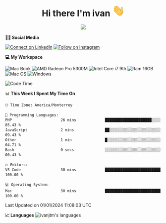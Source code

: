 <h1 align="center">Hi there I'm ivan <img src="https://raw.githubusercontent.com/ABSphreak/ABSphreak/master/gifs/Hi.gif" width="40px" /></h1>
<div align="center">
<img src="http://github-readme-streak-stats.herokuapp.com?user=ivanjtm&hide_border=true&background=00000000&border=FFFFFF00&sideNums=A8A8A8&sideLabels=A8A8A8&currStreakNum=FFC93C&dates=A8A8A8)](https://git.io/streak-stats"/>
</div>

**👦🏻 Social Media**

[![Connect on LinkedIn](https://img.shields.io/badge/LinkedIn-%230077B5.svg?&style=flat-square&logo=linkedin&logoColor=white)](https://www.linkedin.com/in/ivanjtm)
[![Follow on Instagram](https://img.shields.io/badge/Instagram-E4405F?style=flat-square&logo=instagram&logoColor=white)](https://www.instagram.com/ivanjtm)

**💻 My Workspace**

![Mac Book](https://img.shields.io/badge/Apple-MacBook_Pro_2019-999999?style=flat-square&logo=apple&logoColor=white)
![AMD Radeon Pro 5300M](https://img.shields.io/badge/AMD-Radeon_Pro_5300M-ED1C24?style=flat-square&logo=amd&logoColor=white)
![Intel Core i7 9th](https://img.shields.io/badge/Intel-Core_i7_9th-0071C5?style=flat-square&logo=intel&logoColor=white)
![Ram 16GB](https://img.shields.io/badge/RAM-16GB-230071C5?style=flat-square&logoColor=white)
![Mac OS](https://img.shields.io/badge/Mac%20OS-000000?style=flat-square&logo=apple&logoColor=white)
![Windows](https://img.shields.io/badge/Windows-0078D6?style=flat-square&logo=windows&logoColor=white)


<!--START_SECTION:waka-->
![Code Time](http://img.shields.io/badge/Code%20Time-878%20hrs%2012%20mins-blue)

📊 **This Week I Spent My Time On** 

```text
🕑︎ Time Zone: America/Monterrey

💬 Programming Languages: 
PHP                      26 mins             █████████████████████░░░░   85.43 % 
JavaScript               2 mins              ██░░░░░░░░░░░░░░░░░░░░░░░   09.43 % 
Other                    1 min               █░░░░░░░░░░░░░░░░░░░░░░░░   04.71 % 
Bash                     0 secs              ░░░░░░░░░░░░░░░░░░░░░░░░░   00.43 % 

🔥 Editors: 
VS Code                  30 mins             █████████████████████████   100.00 % 

💻 Operating System: 
Mac                      30 mins             █████████████████████████   100.00 % 
```


 Last Updated on 01/01/2024 11:08:03 UTC
<!--END_SECTION:waka-->
**📈 Languages**
 ![ivanjtm's languages](https://wakatime.com/share/@ivanjtm/a32f83c6-d0c9-49a4-a5ae-d0440b950377.svg)
